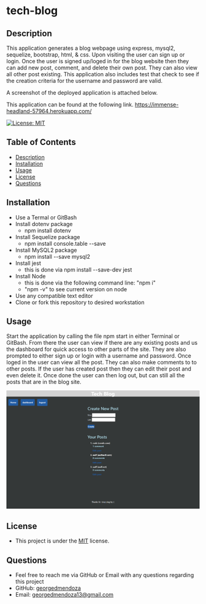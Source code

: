 # tech-blog

## Description 
  This application generates a blog webpage using express, mysql2, sequelize, bootstrap, html, & css. Upon visiting the user can sign up or login. Once the user is signed up/loged in for the blog website then they can add new post, comment, and delete their own post. They can also view all other post existing. This application also includes test that check to see if the creation criteria for the username and password are valid.

   A screenshot of the deployed application is attached below.

   This application can be found at the following link.
    https://immense-headland-57964.herokuapp.com/

  [![License: MIT](https://img.shields.io/badge/License-MIT-yellow.svg)](https://opensource.org/licenses/MIT)
  ## Table of Contents
  - [Description](#description)
  - [Installation](#installation)
  - [Usage](#usage)
  - [License](#license)
  - [Questions](#questions)

  ## Installation 
  - Use a Termal or GitBash
  - Install dotenv package
    - npm install dotenv
  - Install Sequelize package
    - npm install console.table --save
  - Install MySQL2 package 
    - npm install --save mysql2
  - Install jest 
    - this is done via npm install --save-dev jest
  - Install Node
    - this is done via the following command line: "npm i"
    - "npm -v" to see current version on node
  - Use any compatible text editor
  - Clone or fork this repository to desired workstation

  ## Usage 
  Start the application by calling the file npm start in either Terminal or GitBash. From there the user can view if there are any existing posts and us the dashboard for quick access to other parts of the site. They are also prompted to either sign up or login with a username and password. Once loged in the user can view all the post. They can also make comments to to other posts. If the user has created post then they can edit their post and even delete it. Once done the user can then log out, but can still all the posts that are in the blog site.

  ![screenshot](./public/images/screenshot.png)
  
  ## License
  - This project is under the [MIT](https://opensource.org/licenses/MIT) license. 

  ## Questions
  - Feel free to reach me via GitHub or Email with any questions regarding this project
  - GitHub: [georgedmendoza](https://github.com/georgedmendoza)
  - Email: [georgedmendoza13@gmail.com](mailto:georgedmendoza13@gmail.com)

